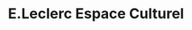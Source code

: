 ---
title: "E.Leclerc Espace Culturel"
url: /estancarbon/e-leclerc-espace-culturel/
shop: Elektronik
---